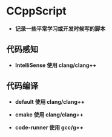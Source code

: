 # CCppScript
- **记录一些平常学习或开发时候写的脚本**

## **代码感知**

- **IntelliSense 使用 clang/clang++**

## **代码编译**

- **default 使用 clang/clang++**

- **cmake 使用 clang/clang++**

- **code-runner 使用 gcc/g++**
